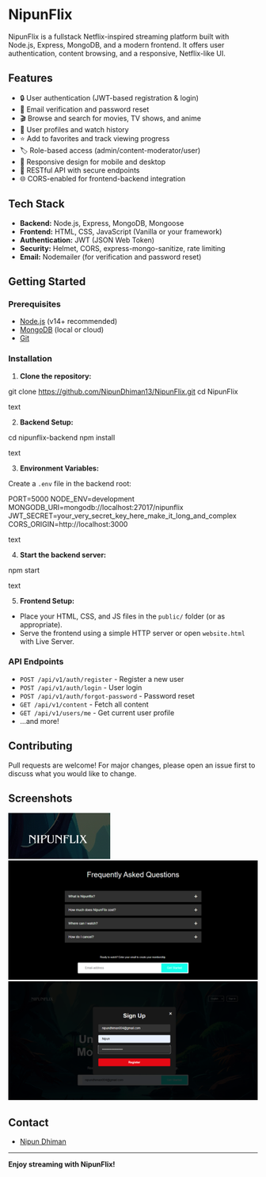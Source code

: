 # NipunFlix

NipunFlix is a fullstack Netflix-inspired streaming platform built with Node.js, Express, MongoDB, and a modern frontend. It offers user authentication, content browsing, and a responsive, Netflix-like UI.

## Features

- 🔒 User authentication (JWT-based registration & login)
- 📧 Email verification and password reset
- 🎬 Browse and search for movies, TV shows, and anime
- 📝 User profiles and watch history
- ⭐ Add to favorites and track viewing progress
- 🏷️ Role-based access (admin/content-moderator/user)
- 📱 Responsive design for mobile and desktop
- 🚀 RESTful API with secure endpoints
- 🌐 CORS-enabled for frontend-backend integration

## Tech Stack

- **Backend:** Node.js, Express, MongoDB, Mongoose
- **Frontend:** HTML, CSS, JavaScript (Vanilla or your framework)
- **Authentication:** JWT (JSON Web Token)
- **Security:** Helmet, CORS, express-mongo-sanitize, rate limiting
- **Email:** Nodemailer (for verification and password reset)

## Getting Started

### Prerequisites

- [Node.js](https://nodejs.org/) (v14+ recommended)
- [MongoDB](https://www.mongodb.com/) (local or cloud)
- [Git](https://git-scm.com/)

### Installation

1. **Clone the repository:**

git clone https://github.com/NipunDhiman13/NipunFlix.git
cd NipunFlix

text

2. **Backend Setup:**

cd nipunflix-backend
npm install

text

3. **Environment Variables:**

Create a `.env` file in the backend root:

PORT=5000
NODE_ENV=development
MONGODB_URI=mongodb://localhost:27017/nipunflix
JWT_SECRET=your_very_secret_key_here_make_it_long_and_complex
CORS_ORIGIN=http://localhost:3000

text

4. **Start the backend server:**

npm start

text

5. **Frontend Setup:**

- Place your HTML, CSS, and JS files in the `public/` folder (or as appropriate).
- Serve the frontend using a simple HTTP server or open `website.html` with Live Server.

### API Endpoints

- `POST /api/v1/auth/register` - Register a new user
- `POST /api/v1/auth/login` - User login
- `POST /api/v1/auth/forgot-password` - Password reset
- `GET /api/v1/content` - Fetch all content
- `GET /api/v1/users/me` - Get current user profile
- ...and more!

## Contributing

Pull requests are welcome! For major changes, please open an issue first to discuss what you would like to change.

## Screenshots

![Logo](images/nipunflix1.png)
![FAQ UI](images/nipunflix2.png)
![Registration](images/nipunflix3.png)


## Contact

- [Nipun Dhiman](https://github.com/NipunDhiman13)

---

**Enjoy streaming with NipunFlix!**
